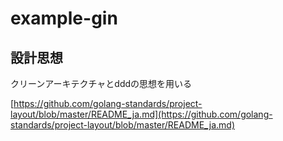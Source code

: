 # example-gin



## 設計思想
クリーンアーキテクチャとdddの思想を用いる

[https://github.com/golang-standards/project-layout/blob/master/README_ja.md](https://github.com/golang-standards/project-layout/blob/master/README_ja.md)
